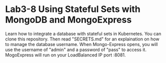 # Lab3-8 Using Stateful Sets with MongoDB and MongoExpress
Learn how to integrate a database with stateful sets in Kubernetes.  You can clone this repository.  Then read "SECRETS.md" for an explaination on how to manage the database username.  When Mongo-Express opens, you will use the username of "admin" and a password of "pass" to access it.  MogoExpress will run on your LoadBalanced IP port :8081.



